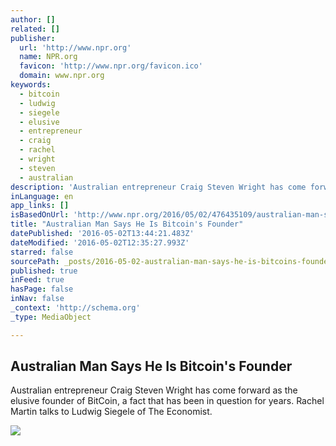 ```yaml
---
author: []
related: []
publisher:
  url: 'http://www.npr.org'
  name: NPR.org
  favicon: 'http://www.npr.org/favicon.ico'
  domain: www.npr.org
keywords:
  - bitcoin
  - ludwig
  - siegele
  - elusive
  - entrepreneur
  - craig
  - rachel
  - wright
  - steven
  - australian
description: 'Australian entrepreneur Craig Steven Wright has come forward as the elusive founder of BitCoin, a fact that has been in question for years. Rachel Martin talks to Ludwig Siegele of The Economist.'
inLanguage: en
app_links: []
isBasedOnUrl: 'http://www.npr.org/2016/05/02/476435109/australian-man-says-he-is-bitcoins-founder'
title: "Australian Man Says He Is Bitcoin's Founder"
datePublished: '2016-05-02T13:44:21.483Z'
dateModified: '2016-05-02T12:35:27.993Z'
starred: false
sourcePath: _posts/2016-05-02-australian-man-says-he-is-bitcoins-founder.md
published: true
inFeed: true
hasPage: false
inNav: false
_context: 'http://schema.org'
_type: MediaObject

---
```

<article style=""><h1>Australian Man Says He Is Bitcoin's Founder</h1><p>Australian entrepreneur Craig Steven Wright has come forward as the elusive founder of BitCoin, a fact that has been in question for years. Rachel Martin talks to Ludwig Siegele of The Economist.</p><img src="https://media.npr.org/include/images/facebook-default.jpg?s=1400" /></article>
